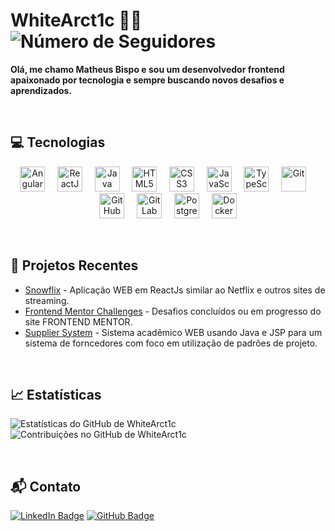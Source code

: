 # WhiteArct1c 👨‍💻 ![Número de Seguidores](https://img.shields.io/github/followers/WhiteArct1c?style=social)

**Olá, me chamo Matheus Bispo e sou um desenvolvedor frontend apaixonado por tecnologia e sempre buscando novos desafios e aprendizados.**

&nbsp;&nbsp;&nbsp;&nbsp;

## 💻 Tecnologias

<p align="center">
  <img src="https://cdn.jsdelivr.net/gh/devicons/devicon/icons/angularjs/angularjs-original.svg" alt="AngularJS" width="40" height="40"/>
  &nbsp;&nbsp;&nbsp;
  <img src="https://cdn.jsdelivr.net/gh/devicons/devicon/icons/react/react-original.svg" alt="ReactJS" width="40" height="40"/>
  &nbsp;&nbsp;&nbsp;
  <img src="https://cdn.jsdelivr.net/gh/devicons/devicon/icons/java/java-original.svg" alt="Java" width="40" height="40"/>
  &nbsp;&nbsp;&nbsp;
  <img src="https://cdn.jsdelivr.net/gh/devicons/devicon/icons/html5/html5-original.svg" alt="HTML5" width="40" height="40"/>
  &nbsp;&nbsp;&nbsp;
  <img src="https://cdn.jsdelivr.net/gh/devicons/devicon/icons/css3/css3-original.svg" alt="CSS3" width="40" height="40"/>
  &nbsp;&nbsp;&nbsp;
  <img src="https://cdn.jsdelivr.net/gh/devicons/devicon/icons/javascript/javascript-original.svg" alt="JavaScript" width="40" height="40"/>
  &nbsp;&nbsp;&nbsp;
  <img src="https://cdn.jsdelivr.net/gh/devicons/devicon/icons/typescript/typescript-original.svg" alt="TypeScript" width="40" height="40"/>
  &nbsp;&nbsp;&nbsp;
  <img src="https://cdn.jsdelivr.net/gh/devicons/devicon/icons/git/git-original.svg" alt="Git" width="40" height="40"/>
  &nbsp;&nbsp;&nbsp;
  <img src="https://cdn.jsdelivr.net/gh/devicons/devicon/icons/github/github-original.svg" alt="GitHub" width="40" height="40"/>
  &nbsp;&nbsp;&nbsp;
  <img src="https://cdn.jsdelivr.net/gh/devicons/devicon/icons/gitlab/gitlab-original.svg" alt="GitLab" width="40" height="40"/>
  &nbsp;&nbsp;&nbsp;
  <img src="https://cdn.jsdelivr.net/gh/devicons/devicon/icons/postgresql/postgresql-original.svg" alt="PostgreSQL" width="40" height="40"/>
  &nbsp;&nbsp;&nbsp;
  <img src="https://cdn.jsdelivr.net/gh/devicons/devicon/icons/docker/docker-original.svg" alt="Docker" width="40" height="40"/>
</p> 

&nbsp;&nbsp;&nbsp;&nbsp;


## 🚀 Projetos Recentes

- [Snowflix](https://github.com/WhiteArct1c/snowflix) - Aplicação WEB em ReactJs similar ao Netflix e outros sites de streaming.
- [Frontend Mentor Challenges](https://github.com/WhiteArct1c/FRONTEND-MENTOR-CHALLENGES) - Desafios concluídos ou em progresso do site FRONTEND MENTOR.
- [Supplier System](https://github.com/WhiteArct1c/ProjetoES3-SistemaFornecedor) - Sistema acadêmico WEB usando Java e JSP para um sistema de forncedores com foco em utilização de padrões de projeto.

&nbsp;&nbsp;&nbsp;&nbsp;


## 📈 Estatísticas

![Estatísticas do GitHub de WhiteArct1c](https://github-readme-stats.vercel.app/api?username=WhiteArct1c&show_icons=true&theme=radical)
![Contribuições no GitHub de WhiteArct1c](https://github-readme-streak-stats.herokuapp.com/?user=WhiteArct1c&theme=radical)

&nbsp;&nbsp;&nbsp;&nbsp;


## 📬 Contato

[![LinkedIn Badge](https://img.shields.io/badge/-WhiteArct1c-blue?style=flat-square&logo=Linkedin&logoColor=white&link=https://www.linkedin.com/in/whitearct1c/)](https://www.linkedin.com/in/whitearct1c/)
[![GitHub Badge](https://img.shields.io/badge/-WhiteArct1c-grey?style=flat-square&logo=github&logoColor=white&link=https://github.com/WhiteArct1c)](https://github.com/WhiteArct1c)


